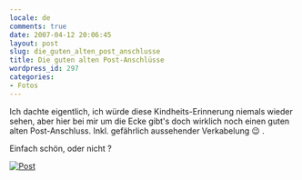 ```yaml
---
locale: de
comments: true
date: 2007-04-12 20:06:45
layout: post
slug: die_guten_alten_post_anschlusse
title: Die guten alten Post-Anschlüsse
wordpress_id: 297
categories:
- Fotos
---
```


Ich dachte eigentlich, ich würde diese Kindheits-Erinnerung niemals wieder
sehen, aber hier bei mir um die Ecke gibt's doch wirklich noch einen guten
alten Post-Anschluss. Inkl. gefährlich aussehender Verkabelung :wink: .

Einfach schön, oder nicht ?

[![Post](http://farm1.static.flickr.com/186/456721327_162d674fe3.jpg)](http://www.flickr.com/photos/wannawork/456721327/)
